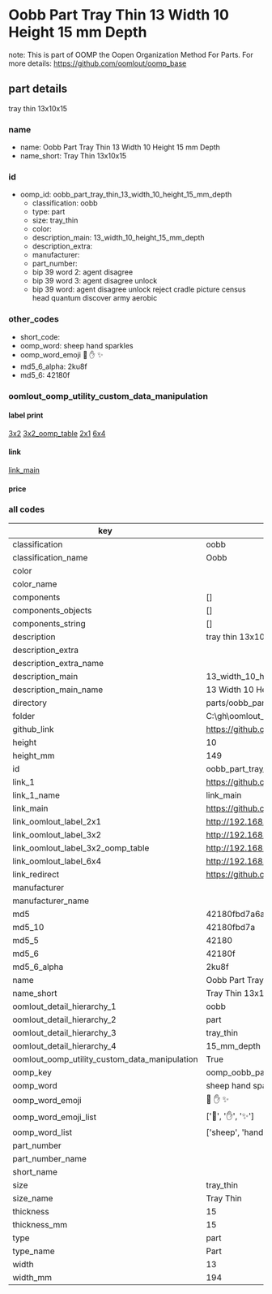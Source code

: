 # Oobb Part Tray Thin 13 Width 10 Height 15 mm Depth  

note: This is part of OOMP the Oopen Organization Method For Parts. For more details: https://github.com/oomlout/oomp_base

##  part details
  



tray thin 13x10x15



### name
* name: Oobb Part Tray Thin 13 Width 10 Height 15 mm Depth
* name_short: Tray Thin 13x10x15 
### id
* oomp_id: oobb_part_tray_thin_13_width_10_height_15_mm_depth
  * classification: oobb
  * type: part
  * size: tray_thin
  * color: 
  * description_main: 13_width_10_height_15_mm_depth
  * description_extra: 
  * manufacturer: 
  * part_number: 
  * bip 39 word 2: agent disagree
  * bip 39 word 3: agent disagree unlock
  * bip 39 word: agent disagree unlock reject cradle picture census head quantum discover army aerobic

### other_codes
* short_code: 
* oomp_word: sheep hand sparkles
* oomp_word_emoji :sheep: :hand: :sparkles:
* md5_6_alpha: 2ku8f
* md5_6: 42180f






### oomlout_oomp_utility_custom_data_manipulation
#### label print
[3x2](http://192.168.1.245:1112/?label=oomp%202ku8f)
[3x2_oomp_table](http://192.168.1.108:1112/?label=oomp%202ku8f)
[2x1](http://192.168.1.242:1112/?label=oomp%202ku8f)
[6x4](http://192.168.1.55:1112/?label=oomp%202ku8f)    

#### link

[link_main](https://github.com/oomlout/oomlout_oobb_version_4_generated_parts/tree/main/navigation_oomp/oobb/part/tray_thin/13_width_10_height_15_mm_depth/part)                              

#### price







### all codes 
| key | value |  
| --- | --- |  
| classification | oobb |  
| classification_name | Oobb |  
| color |  |  
| color_name |  |  
| components | [] |  
| components_objects | [] |  
| components_string | [] |  
| description | tray thin 13x10x15 |  
| description_extra |  |  
| description_extra_name |  |  
| description_main | 13_width_10_height_15_mm_depth |  
| description_main_name | 13 Width 10 Height 15 mm Depth |  
| directory | parts/oobb_part_tray_thin_13_width_10_height_15_mm_depth |  
| folder | C:\gh\oomlout_oobb_version_4_generated_parts\parts\oobb_part_tray_thin_13_width_10_height_15_mm_depth |  
| github_link | https://github.com/oomlout/oomlout_oomp_part_src/tree/main/parts/oobb_part_tray_thin_13_width_10_height_15_mm_depth |  
| height | 10 |  
| height_mm | 149 |  
| id | oobb_part_tray_thin_13_width_10_height_15_mm_depth |  
| link_1 | https://github.com/oomlout/oomlout_oobb_version_4_generated_parts/tree/main/navigation_oomp/oobb/part/tray_thin/13_width_10_height_15_mm_depth/part |  
| link_1_name | link_main |  
| link_main | https://github.com/oomlout/oomlout_oobb_version_4_generated_parts/tree/main/navigation_oomp/oobb/part/tray_thin/13_width_10_height_15_mm_depth/part |  
| link_oomlout_label_2x1 | http://192.168.1.242:1112/?label=oomp%202ku8f |  
| link_oomlout_label_3x2 | http://192.168.1.245:1112/?label=oomp%202ku8f |  
| link_oomlout_label_3x2_oomp_table | http://192.168.1.108:1112/?label=oomp%202ku8f |  
| link_oomlout_label_6x4 | http://192.168.1.55:1112/?label=oomp%202ku8f |  
| link_redirect | https://github.com/oomlout/oomlout_oobb_version_4_generated_parts/tree/main/parts/oobb_tray_thin_13_10_15 |  
| manufacturer |  |  
| manufacturer_name |  |  
| md5 | 42180fbd7a6a04aa9118fb4fdc0fb027 |  
| md5_10 | 42180fbd7a |  
| md5_5 | 42180 |  
| md5_6 | 42180f |  
| md5_6_alpha | 2ku8f |  
| name | Oobb Part Tray Thin 13 Width 10 Height 15 mm Depth |  
| name_short | Tray Thin 13x10x15  |  
| oomlout_detail_hierarchy_1 | oobb |  
| oomlout_detail_hierarchy_2 | part |  
| oomlout_detail_hierarchy_3 | tray_thin |  
| oomlout_detail_hierarchy_4 | 15_mm_depth |  
| oomlout_oomp_utility_custom_data_manipulation | True |  
| oomp_key | oomp_oobb_part_tray_thin_13_width_10_height_15_mm_depth |  
| oomp_word | sheep hand sparkles |  
| oomp_word_emoji | :sheep: :hand: :sparkles: |  
| oomp_word_emoji_list | [':sheep:', ':hand:', ':sparkles:'] |  
| oomp_word_list | ['sheep', 'hand', 'sparkles'] |  
| part_number |  |  
| part_number_name |  |  
| short_name |  |  
| size | tray_thin |  
| size_name | Tray Thin |  
| thickness | 15 |  
| thickness_mm | 15 |  
| type | part |  
| type_name | Part |  
| width | 13 |  
| width_mm | 194 |  
